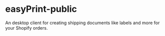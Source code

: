 # easyPrint-public
An desktop client for creating shipping documents like labels and more for your Shopify orders.
